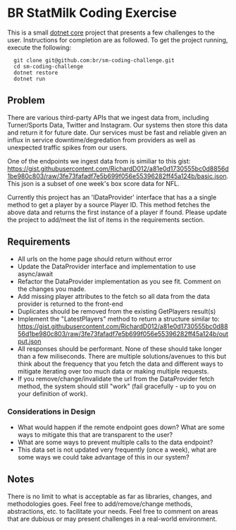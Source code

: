 # BR StatMilk Coding Exercise

This is a small [dotnet core](https://www.microsoft.com/net) project that presents a few challenges to the user.  Instructions for completion are as followed.  To get the project running, execute the following:

      git clone git@github.com:br/sm-coding-challenge.git
      cd sm-coding-challenge
      dotnet restore
      dotnet run

## Problem

There are various third-party APIs that we ingest data from, including Turner/Sports Data, Twitter and Instagram. Our systems then store this data and return it for future date.  Our services must be fast and reliable given an influx in service downtime/degredation from providers as well as unexpected traffic spikes from our users.

One of the endpoints we ingest data from is similiar to this gist: https://gist.githubusercontent.com/RichardD012/a81e0d1730555bc0d8856d1be980c803/raw/3fe73fafadf7e5b699f056e55396282ff45a124b/basic.json. This json is a subset of one week's box score data for NFL.

Currently this project has an 'IDataProvider' interface that has a a single method to get a player by a source Player ID.  This method fetches the above data and returns the first instance of a player if found.  Please update the project to add/meet the list of items in the requirements section.

## Requirements

* All urls on the home page should return without error
* Update the DataProvider interface and implementation to use async/await
* Refactor the DataProvider implementation as you see fit.  Comment on the changes you made.
* Add missing player attributes to the fetch so all data from the data provider is returned to the front-end
* Duplicates should be removed from the existing GetPlayers result(s)
* Implement the "LatestPlayers" method to return a structure similar to: https://gist.githubusercontent.com/RichardD012/a81e0d1730555bc0d8856d1be980c803/raw/3fe73fafadf7e5b699f056e55396282ff45a124b/output.json
* All responses should be performant.  None of these should take longer than a few miliseconds.  There are multiple solutions/avenues to this but think about the frequency that you fetch the data and different ways to mitigate iterating over too much data or making multiple requests.
* If you remove/change/invalidate the url from the DataProvider fetch method, the system should still "work" (fail gracefully - up to you on your definition of work).

### Considerations in Design

* What would happen if the remote endpoint goes down?  What are some ways to mitigate this that are transparent to the user?
* What are some ways to prevent multiple calls to the data endpoint?
* This data set is not updated very frequently (once a week), what are some ways we could take advantage of this in our system?

## Notes

There is no limit to what is acceptable as far as libraries, changes, and methodologies goes.  Feel free to add/remove/change methods, abstractions, etc. to facilitate your needs.  Feel free to comment on areas that are dubious or may present challenges in a real-world environment.